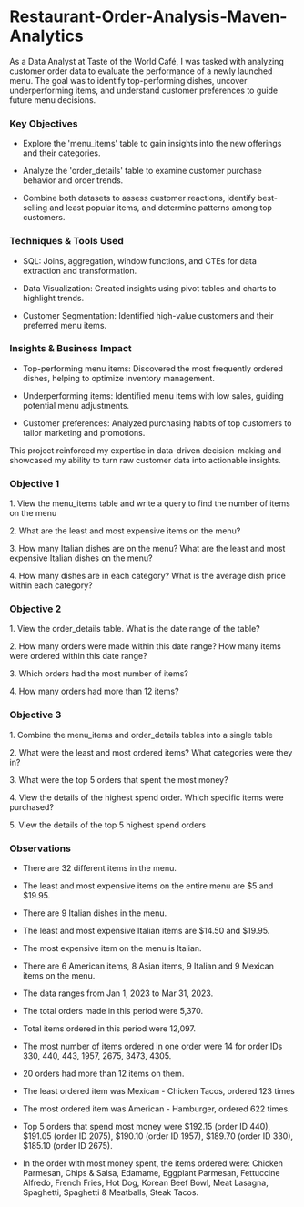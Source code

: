 # Restaurant-Order-Analysis-Maven-Analytics

As a Data Analyst at Taste of the World Café, I was tasked with analyzing customer order data to evaluate the performance of a newly launched menu. The goal was to identify top-performing dishes, uncover underperforming items, and understand customer preferences to guide future menu decisions.

### Key Objectives

*   Explore the 'menu\_items' table to gain insights into the new offerings and their categories.
    
*   Analyze the 'order\_details' table to examine customer purchase behavior and order trends.
    
*   Combine both datasets to assess customer reactions, identify best-selling and least popular items, and determine patterns among top customers.
    

### Techniques & Tools Used

*   SQL: Joins, aggregation, window functions, and CTEs for data extraction and transformation.
    
*   Data Visualization: Created insights using pivot tables and charts to highlight trends.
    
*   Customer Segmentation: Identified high-value customers and their preferred menu items.
    

### Insights & Business Impact

*   Top-performing menu items: Discovered the most frequently ordered dishes, helping to optimize inventory management.
    
*   Underperforming items: Identified menu items with low sales, guiding potential menu adjustments.
    
*   Customer preferences: Analyzed purchasing habits of top customers to tailor marketing and promotions.
    

This project reinforced my expertise in data-driven decision-making and showcased my ability to turn raw customer data into actionable insights.

### Objective 1

1\. View the menu\_items table and write a query to find the number of items on the menu

2\. What are the least and most expensive items on the menu?

3\. How many Italian dishes are on the menu? What are the least and most expensive Italian dishes on the menu?

4\. How many dishes are in each category? What is the average dish price within each category?

### Objective 2

1\. View the order\_details table. What is the date range of the table?

2\. How many orders were made within this date range? How many items were ordered within this date range?

3\. Which orders had the most number of items?

4\. How many orders had more than 12 items?

### Objective 3

1\. Combine the menu\_items and order\_details tables into a single table

2\. What were the least and most ordered items? What categories were they in?

3\. What were the top 5 orders that spent the most money?

4\. View the details of the highest spend order. Which specific items were purchased?

5\. View the details of the top 5 highest spend orders

### Observations

*   There are 32 different items in the menu.
    
*   The least and most expensive items on the entire menu are $5 and $19.95.
    
*   There are 9 Italian dishes in the menu.
    
*   The least and most expensive Italian items are $14.50 and $19.95.
    
*   The most expensive item on the menu is Italian.
    
*   There are 6 American items, 8 Asian items, 9 Italian and 9 Mexican items on the menu.
    
*   The data ranges from Jan 1, 2023 to Mar 31, 2023.
    
*   The total orders made in this period were 5,370.
    
*   Total items ordered in this period were 12,097.
    
*   The most number of items ordered in one order were 14 for order IDs 330, 440, 443, 1957, 2675, 3473, 4305.
    
*   20 orders had more than 12 items on them.
    
*   The least ordered item was Mexican - Chicken Tacos, ordered 123 times
    
*   The most ordered item was American - Hamburger, ordered 622 times.
    
*   Top 5 orders that spend most money were $192.15 (order ID 440), $191.05 (order ID 2075), $190.10 (order ID 1957), $189.70 (order ID 330), $185.10 (order ID 2675).
    
*   In the order with most money spent, the items ordered were: Chicken Parmesan, Chips & Salsa, Edamame, Eggplant Parmesan, Fettuccine Alfredo, French Fries, Hot Dog, Korean Beef Bowl, Meat Lasagna, Spaghetti, Spaghetti & Meatballs, Steak Tacos.